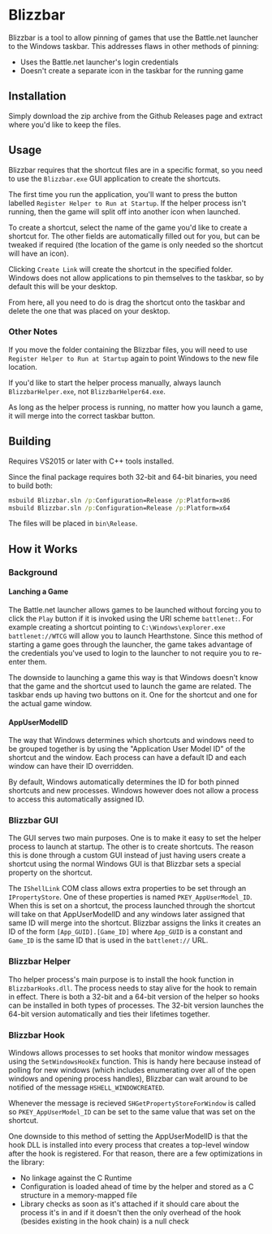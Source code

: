 # Blizzbar

Blizzbar is a tool to allow pinning of games that use the Battle.net launcher to the Windows taskbar. This addresses flaws in other methods of pinning:

* Uses the Battle.net launcher's login credentials
* Doesn't create a separate icon in the taskbar for the running game

## Installation

Simply download the zip archive from the Github Releases page and extract where you'd like to keep the files.

## Usage

Blizzbar requires that the shortcut files are in a specific format, so you need to use the `Blizzbar.exe` GUI application to create the shortcuts.

The first time you run the application, you'll want to press the button labelled `Register Helper to Run at Startup`. If the helper process isn't running, then the game will split off into another icon when launched.

To create a shortcut, select the name of the game you'd like to create a shortcut for. The other fields are automatically filled out for you, but can be tweaked if required (the location of the game is only needed so the shortcut will have an icon).

Clicking `Create Link` will create the shortcut in the specified folder. Windows does not allow applications to pin themselves to the taskbar, so by default this will be your desktop.

From here, all you need to do is drag the shortcut onto the taskbar and delete the one that was placed on your desktop.

### Other Notes

If you move the folder containing the Blizzbar files, you will need to use `Register Helper to Run at Startup` again to point Windows to the new file location.

If you'd like to start the helper process manually, always launch `BlizzbarHelper.exe`, not `BlizzbarHelper64.exe`.

As long as the helper process is running, no matter how you launch a game, it will merge into the correct taskbar button.

## Building

Requires VS2015 or later with C++ tools installed.

Since the final package requires both 32-bit and 64-bit binaries, you need to build both:

```bat
msbuild Blizzbar.sln /p:Configuration=Release /p:Platform=x86
msbuild Blizzbar.sln /p:Configuration=Release /p:Platform=x64
```

The files will be placed in `bin\Release`.

## How it Works

### Background

#### Lanching a Game
The Battle.net launcher allows games to be launched without forcing you to click the `Play` button if it is invoked using the URI scheme `battlenet:`. For example creating a shortcut pointing to `C:\Windows\explorer.exe battlenet://WTCG` will allow you to launch Hearthstone. Since this method of starting a game goes through the launcher, the game takes advantage of the credentials you've used to login to the launcher to not require you to re-enter them.

The downside to launching a game this way is that Windows doesn't know that the game and the shortcut used to launch the game are related. The taskbar ends up having two buttons on it. One for the shortcut and one for the actual game window.

#### AppUserModelID

The way that Windows determines which shortcuts and windows need to be grouped together is by using the "Application User Model ID" of the shortcut and the window. Each process can have a default ID and each window can have their ID overridden.

By default, Windows automatically determines the ID for both pinned shortcuts and new processes. Windows however does not allow a process to access this automatically assigned ID.

### Blizzbar GUI

The GUI serves two main purposes. One is to make it easy to set the helper process to launch at startup. The other is to create shortcuts. The reason this is done through a custom GUI instead of just having users create a shortcut using the normal Windows GUI is that Blizzbar sets a special property on the shortcut.

The `IShellLink` COM class allows extra properties to be set through an `IPropertyStore`. One of these properties is named `PKEY_AppUserModel_ID`. When this is set on a shortcut, the process launched through the shortcut will take on that AppUserModelID and any windows later assigned that same ID will merge into the shortcut. Blizzbar assigns the links it creates an ID of the form `[App_GUID].[Game_ID]` where `App_GUID` is a constant and `Game_ID` is the same ID that is used in the `battlenet://` URL.

### Blizzbar Helper

Tho helper process's main purpose is to install the hook function in `BlizzbarHooks.dll`. The process needs to stay alive for the hook to remain in effect. There is both a 32-bit and a 64-bit version of the helper so hooks can be installed in both types of processes. The 32-bit version launches the 64-bit version automatically and ties their lifetimes together.

### Blizzbar Hook

Windows allows processes to set hooks that monitor window messages using the `SetWindowsHookEx` function. This is handy here because instead of polling for new windows (which includes enumerating over all of the open windows and opening process handles), Blizzbar can wait around to be notified of the message `HSHELL_WINDOWCREATED`.

Whenever the message is recieved `SHGetPropertyStoreForWindow` is called so `PKEY_AppUserModel_ID` can be set to the same value that was set on the shortcut.

One downside to this method of setting the AppUserModelID is that the hook DLL is installed into every process that creates a top-level window after the hook is registered. For that reason, there are a few optimizations in the library:

* No linkage against the C Runtime
* Configuration is loaded ahead of time by the helper and stored as a C structure in a memory-mapped file
* Library checks as soon as it's attached if it should care about the process it's in and if it doesn't then the only overhead of the hook (besides existing in the hook chain) is a null check